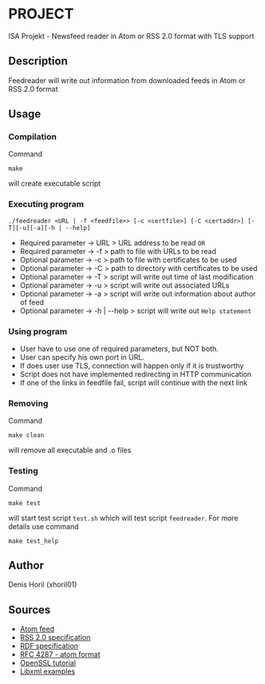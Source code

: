 # PROJECT
ISA Projekt - Newsfeed reader in Atom or RSS 2.0 format with TLS support
## Description
Feedreader will write out information from downloaded feeds in Atom or RSS 2.0 format
## Usage
### Compilation
Command
```
make
```
will create executable script
### Executing program
```
./feedreader <URL | -f <feedfile>> [-c <certfile>] [-C <certaddr>] [-T][-u][-a][-h | --help]
```
* Required parameter -> URL 		> URL address to be read ``OR``
* Required parameter -> -f <feedfile> > path to file with URLs to be read
* Optional parameter -> -c <certfile> > path to file with certificates to be used
* Optional parameter -> -C <certaddr> > path to directory with certificates to be used
* Optional parameter -> -T		> script will write out time of last modification
* Optional parameter -> -u		> script will write out associated URLs
* Optional parameter -> -a		> script will write out information about author of feed
* Optional parameter -> -h | --help	> script will write out ``Help statement``

### Using program
* User have to use one of required parameters, but NOT both.
* User can specify his own port in URL.
* If does user use TLS, connection will happen only if it is trustworthy
* Script does not have implemented redirecting in HTTP communication
* If one of the links in feedfile fail, script will continue with the next link
### Removing
Command
```
make clean
```
will remove all executable and .o files

### Testing
Command
```
make test
```
will start test script `test.sh` which will test script `feedreader`.
For more details use command
```
make test_help
```

## Author
Denis Horil (xhoril01)
## Sources
* [Atom feed](https://validator.w3.org/feed/docs/atom.html#requiredFeedElements)
* [RSS 2.0 specification](https://www.rssboard.org/rss-specification#google_vignette)
* [RDF specification](https://validator.w3.org/feed/docs/rss1.html#s7)
* [RFC 4287 - atom format](https://www.rfc-editor.org/rfc/rfc4287)
* [OpenSSL tutorial](https://developer.ibm.com/tutorials/l-openssl/)
* [Libxml examples](https://github.com/yarox/libxml-examples/tree/master/src/c)
